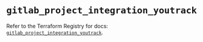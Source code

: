 # `gitlab_project_integration_youtrack`

Refer to the Terraform Registry for docs: [`gitlab_project_integration_youtrack`](https://registry.terraform.io/providers/gitlabhq/gitlab/18.5.0/docs/resources/project_integration_youtrack).
